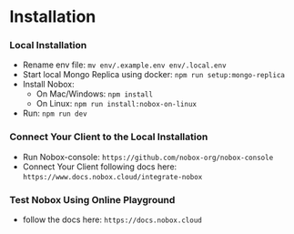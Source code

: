 # Installation

### Local Installation
-  Rename env file: `mv env/.example.env env/.local.env`
-  Start local Mongo Replica using docker: `npm run setup:mongo-replica`
-  Install Nobox:
    - On Mac/Windows: `npm install`
    - On Linux: `npm run install:nobox-on-linux`
-  Run: `npm run dev`

### Connect Your Client to the Local Installation
- Run Nobox-console: `https://github.com/nobox-org/nobox-console`
- Connect Your Client following docs here: `https://www.docs.nobox.cloud/integrate-nobox`

### Test Nobox Using Online Playground
- follow the docs here: `https://docs.nobox.cloud`